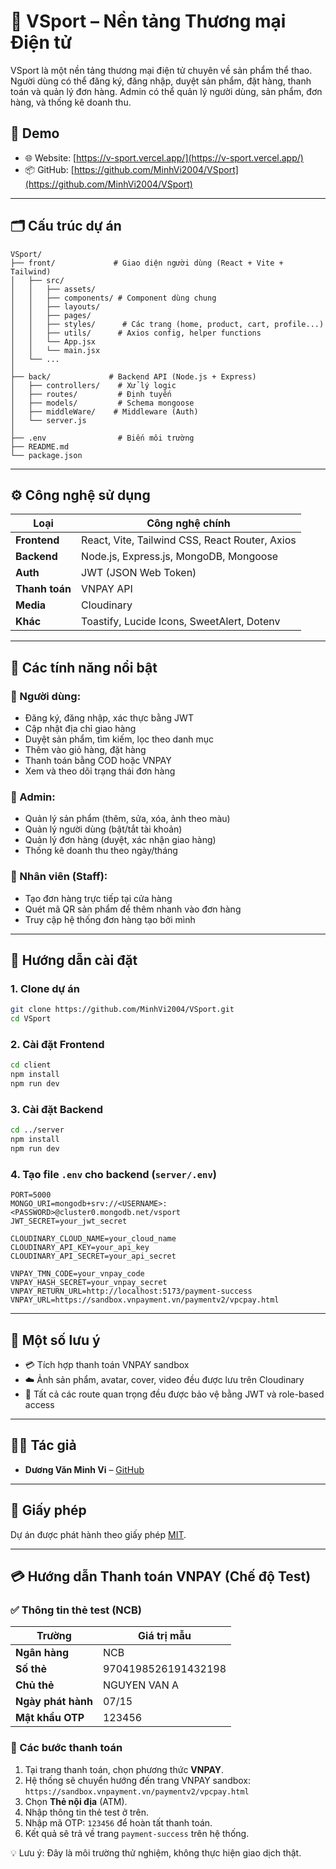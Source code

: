 
# 🏀 VSport – Nền tảng Thương mại Điện tử

VSport là một nền tảng thương mại điện tử chuyên về sản phẩm thể thao. Người dùng có thể đăng ký, đăng nhập, duyệt sản phẩm, đặt hàng, thanh toán và quản lý đơn hàng. Admin có thể quản lý người dùng, sản phẩm, đơn hàng, và thống kê doanh thu.

## 🔗 Demo

- 🌐 Website: [https://v-sport.vercel.app/](https://v-sport.vercel.app/)
- 📦 GitHub: [https://github.com/MinhVi2004/VSport](https://github.com/MinhVi2004/VSport)

---

## 🗂️ Cấu trúc dự án

```
VSport/
├── front/             # Giao diện người dùng (React + Vite + Tailwind)
│   ├── src/
│   │   ├── assets/
│   │   ├── components/ # Component dùng chung
│   │   ├── layouts/
│   │   ├── pages/
│   │   ├── styles/      # Các trang (home, product, cart, profile...)
│   │   ├── utils/      # Axios config, helper functions
│   │   └── App.jsx
│   │   └── main.jsx
│   └── ...
│
├── back/             # Backend API (Node.js + Express)
│   ├── controllers/    # Xử lý logic
│   ├── routes/         # Định tuyến
│   ├── models/         # Schema mongoose
│   ├── middleWare/    # Middleware (Auth)
│   └── server.js
│
├── .env                # Biến môi trường
├── README.md
└── package.json
```

---

## ⚙️ Công nghệ sử dụng

| Loại              | Công nghệ chính                                |
|-------------------|--------------------------------------------------|
| **Frontend**      | React, Vite, Tailwind CSS, React Router, Axios  |
| **Backend**       | Node.js, Express.js, MongoDB, Mongoose          |
| **Auth**          | JWT (JSON Web Token)                            |
| **Thanh toán**    | VNPAY API                                       |
| **Media**         | Cloudinary                                      |
| **Khác**          | Toastify, Lucide Icons, SweetAlert, Dotenv      |

---

## 🚀 Các tính năng nổi bật

### 👤 Người dùng:
- Đăng ký, đăng nhập, xác thực bằng JWT
- Cập nhật địa chỉ giao hàng
- Duyệt sản phẩm, tìm kiếm, lọc theo danh mục
- Thêm vào giỏ hàng, đặt hàng
- Thanh toán bằng COD hoặc VNPAY
- Xem và theo dõi trạng thái đơn hàng

### 🛒 Admin:
- Quản lý sản phẩm (thêm, sửa, xóa, ảnh theo màu)
- Quản lý người dùng (bật/tắt tài khoản)
- Quản lý đơn hàng (duyệt, xác nhận giao hàng)
- Thống kê doanh thu theo ngày/tháng

### 👷 Nhân viên (Staff):
- Tạo đơn hàng trực tiếp tại cửa hàng
- Quét mã QR sản phẩm để thêm nhanh vào đơn hàng
- Truy cập hệ thống đơn hàng tạo bởi mình

---

## 🧪 Hướng dẫn cài đặt

### 1. Clone dự án
```bash
git clone https://github.com/MinhVi2004/VSport.git
cd VSport
```

### 2. Cài đặt Frontend
```bash
cd client
npm install
npm run dev
```

### 3. Cài đặt Backend
```bash
cd ../server
npm install
npm run dev
```

### 4. Tạo file `.env` cho backend (`server/.env`)
```env
PORT=5000
MONGO_URI=mongodb+srv://<USERNAME>:<PASSWORD>@cluster0.mongodb.net/vsport
JWT_SECRET=your_jwt_secret

CLOUDINARY_CLOUD_NAME=your_cloud_name
CLOUDINARY_API_KEY=your_api_key
CLOUDINARY_API_SECRET=your_api_secret

VNPAY_TMN_CODE=your_vnpay_code
VNPAY_HASH_SECRET=your_vnpay_secret
VNPAY_RETURN_URL=http://localhost:5173/payment-success
VNPAY_URL=https://sandbox.vnpayment.vn/paymentv2/vpcpay.html
```


---

## 📌 Một số lưu ý

- 💳 Tích hợp thanh toán VNPAY sandbox
- ☁️ Ảnh sản phẩm, avatar, cover, video đều được lưu trên Cloudinary
- 🔐 Tất cả các route quan trọng đều được bảo vệ bằng JWT và role-based access

---

## 👨‍💻 Tác giả

- **Dương Văn Minh Vi** – [GitHub](https://github.com/MinhVi2004)

---

## 📜 Giấy phép

Dự án được phát hành theo giấy phép [MIT](LICENSE).

---

## 💳 Hướng dẫn Thanh toán VNPAY (Chế độ Test)

### ✅ Thông tin thẻ test (NCB)

| Trường             | Giá trị mẫu              |
|--------------------|--------------------------|
| **Ngân hàng**      | NCB                      |
| **Số thẻ**         | 9704198526191432198      |
| **Chủ thẻ**        | NGUYEN VAN A             |
| **Ngày phát hành** | 07/15                    |
| **Mật khẩu OTP**   | 123456                   |

### 🧾 Các bước thanh toán

1. Tại trang thanh toán, chọn phương thức **VNPAY**.
2. Hệ thống sẽ chuyển hướng đến trang VNPAY sandbox:  
   `https://sandbox.vnpayment.vn/paymentv2/vpcpay.html`
3. Chọn **Thẻ nội địa** (ATM).
4. Nhập thông tin thẻ test ở trên.
5. Nhập mã OTP: `123456` để hoàn tất thanh toán.
6. Kết quả sẽ trả về trang `payment-success` trên hệ thống.

💡 Lưu ý: Đây là môi trường thử nghiệm, không thực hiện giao dịch thật.
